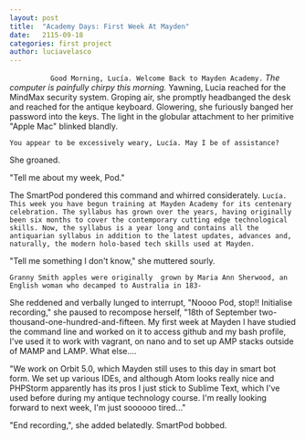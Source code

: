 ```yaml
---
layout: post
title:  "Academy Days: First Week At Mayden"
date:   2115-09-18
categories: first project
author: luciavelasco
---
```



`          Good Morning, Lucía. Welcome Back to Mayden Academy.` _The computer is painfully chirpy this morning._ Yawning, Lucia reached for the MindMax security system. Groping air, she promptly headbanged the desk and reached for the antique keyboard. Glowering, she furiously banged her password into the keys. The light in the globular attachment to her primitive "Apple Mac" blinked blandly.

`You appear to be excessively weary, Lucía. May I be of assistance?`

She groaned.

"Tell me about my week, Pod."

The SmartPod pondered this command and whirred considerately.
`Lucía. This week you have begun training at Mayden Academy for its centenary celebration. The syllabus has grown over the years, having originally been six months to cover the contemporary cutting edge technological skills. Now, the syllabus is a year long and contains all the antiquarian syllabus in addition to the latest updates, advances and, naturally, the modern holo-based tech skills used at Mayden.`

"Tell me something I don't know," she muttered sourly.

`Granny Smith apples were originally  grown by Maria Ann Sherwood, an English woman who decamped to Australia in 183-`

She reddened and verbally lunged to interrupt, "Noooo Pod, stop!! Initialise recording," she paused to recompose herself, "18th of September two-thousand-one-hundred-and-fifteen. My first week at Mayden  I have studied the command line and worked on it to access github and my bash profile, I've used it to work with vagrant, on nano and to set up AMP stacks outside of MAMP and LAMP. What else....

"We work on Orbit 5.0, which Mayden still uses to this day in smart bot form. We set up various IDEs, and although Atom looks really nice and PHPStorm apparently has its pros I just stick to Sublime Text, which I've used before during my antique technology course. I'm really looking forward to next week, I'm just soooooo tired..."

"End recording,", she added belatedly. SmartPod bobbed.




